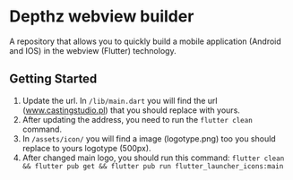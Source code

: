 # Depthz webview builder

A repository that allows you to quickly build a mobile application (Android and IOS) in the webview (Flutter) technology.

## Getting Started

1. Update the url. In ```/lib/main.dart``` you will find the url (www.castingstudio.pl) that you should replace with yours.
2. After updating the address, you need to run the ```flutter clean``` command.
3. In ```/assets/icon/``` you will find a image (logotype.png) too you should replace to yours logotype (500px). 
4. After changed main logo, you should run this command: ```flutter clean && flutter pub get && flutter pub run flutter_launcher_icons:main```
